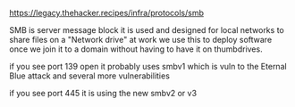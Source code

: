 
https://legacy.thehacker.recipes/infra/protocols/smb

SMB is server message block it is used and designed for local networks to share files on a "Network drive" at work we use this to deploy software once we join it to a domain without having to have it on thumbdrives. 


if you see port 139 open it probably uses smbv1 which is vuln to the Eternal Blue attack and several more vulnerabilities


if you see port 445 it is using the new smbv2 or v3